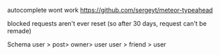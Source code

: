 
autocomplete wont work https://github.com/sergeyt/meteor-typeahead

blocked requests aren't ever reset (so after 30 days, request can't be remade)

Schema
user > post> owner> user
user > friend > user

